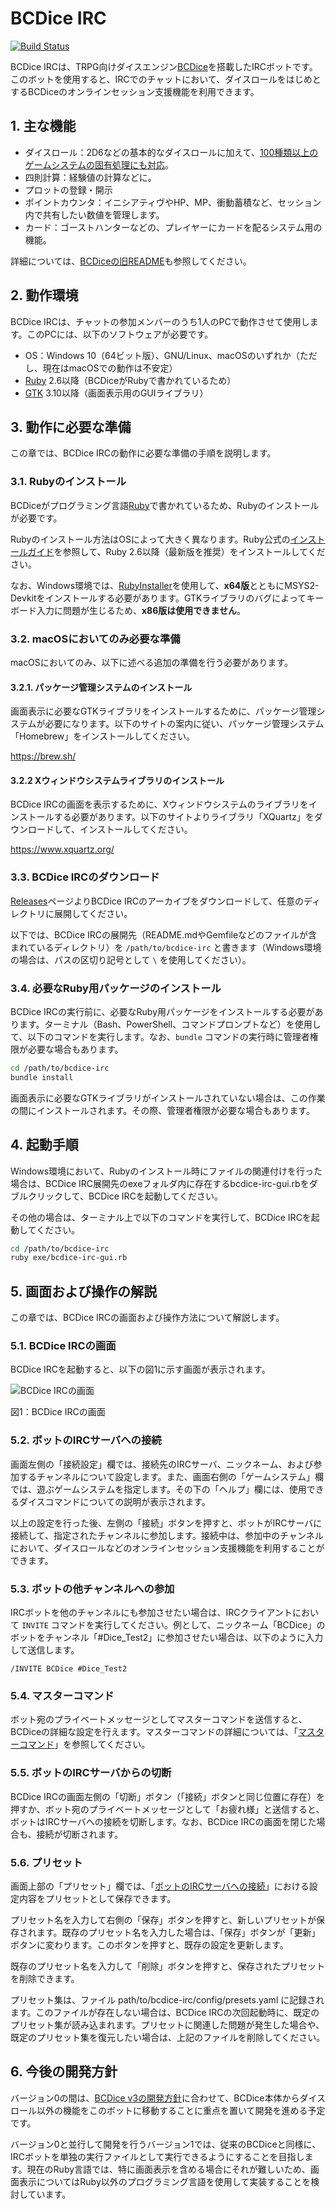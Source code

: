 <!--
# @title BCDice IRC
-->
# BCDice IRC

[![Build Status](https://travis-ci.com/bcdice/bcdice-irc.svg?branch=master)](https://travis-ci.com/bcdice/bcdice-irc)

BCDice IRCは、TRPG向けダイスエンジン[BCDice](https://bcdice.org/)を搭載したIRCボットです。このボットを使用すると、IRCでのチャットにおいて、ダイスロールをはじめとするBCDiceのオンラインセッション支援機能を利用できます。

## 1. 主な機能

* ダイスロール：2D6などの基本的なダイスロールに加えて、[100種類以上のゲームシステムの固有処理にも対応](https://bcdice.org/systems/)。
* 四則計算：経験値の計算などに。
* プロットの登録・開示
* ポイントカウンタ：イニシアティヴやHP、MP、衝動蓄積など、セッション内で共有したい数値を管理します。
* カード：ゴーストハンターなどの、プレイヤーにカードを配るシステム用の機能。

詳細については、[BCDiceの旧README](https://github.com/bcdice/BCDice/blob/master/docs/README.txt)も参照してください。

## 2. 動作環境

BCDice IRCは、チャットの参加メンバーのうち1人のPCで動作させて使用します。このPCには、以下のソフトウェアが必要です。

* OS：Windows 10（64ビット版）、GNU/Linux、macOSのいずれか（ただし、現在はmacOSでの動作は不安定）
* [Ruby](https://www.ruby-lang.org/) 2.6以降（BCDiceがRubyで書かれているため）
* [GTK](https://www.gtk.org/) 3.10以降（画面表示用のGUIライブラリ）

## 3. 動作に必要な準備

この章では、BCDice IRCの動作に必要な準備の手順を説明します。

### 3.1. Rubyのインストール

BCDiceがプログラミング言語[Ruby](https://www.ruby-lang.org/)で書かれているため、Rubyのインストールが必要です。

Rubyのインストール方法はOSによって大きく異なります。Ruby公式の[インストールガイド](https://www.ruby-lang.org/ja/documentation/installation/)を参照して、Ruby 2.6以降（最新版を推奨）をインストールしてください。

なお、Windows環境では、[RubyInstaller](https://rubyinstaller.org/)を使用して、**x64版**とともにMSYS2-Devkitをインストールする必要があります。GTKライブラリのバグによってキーボード入力に問題が生じるため、**x86版は使用できません**。

### 3.2. macOSにおいてのみ必要な準備

macOSにおいてのみ、以下に述べる追加の準備を行う必要があります。

#### 3.2.1. パッケージ管理システムのインストール

画面表示に必要なGTKライブラリをインストールするために、パッケージ管理システムが必要になります。以下のサイトの案内に従い、パッケージ管理システム「Homebrew」をインストールしてください。

https://brew.sh/

#### 3.2.2 Xウィンドウシステムライブラリのインストール

BCDice IRCの画面を表示するために、Xウィンドウシステムのライブラリをインストールする必要があります。以下のサイトよりライブラリ「XQuartz」をダウンロードして、インストールしてください。

https://www.xquartz.org/

### 3.3. BCDice IRCのダウンロード

[Releases](https://github.com/bcdice/bcdice-irc/releases)ページよりBCDice IRCのアーカイブをダウンロードして、任意のディレクトリに展開してください。

以下では、BCDice IRCの展開先（README.mdやGemfileなどのファイルが含まれているディレクトリ）を `/path/to/bcdice-irc` と書きます（Windows環境の場合は、パスの区切り記号として `\` を使用してください）。

### 3.4. 必要なRuby用パッケージのインストール

BCDice IRCの実行前に、必要なRuby用パッケージをインストールする必要があります。ターミナル（Bash、PowerShell、コマンドプロンプトなど）を使用して、以下のコマンドを実行します。なお、`bundle` コマンドの実行時に管理者権限が必要な場合もあります。

```bash
cd /path/to/bcdice-irc
bundle install
```

画面表示に必要なGTKライブラリがインストールされていない場合は、この作業の間にインストールされます。その際、管理者権限が必要な場合もあります。

## 4. 起動手順

Windows環境において、Rubyのインストール時にファイルの関連付けを行った場合は、BCDice IRC展開先のexeフォルダ内に存在するbcdice-irc-gui.rbをダブルクリックして、BCDice IRCを起動してください。

その他の場合は、ターミナル上で以下のコマンドを実行して、BCDice IRCを起動してください。

```bash
cd /path/to/bcdice-irc
ruby exe/bcdice-irc-gui.rb
```

## 5. 画面および操作の解説

この章では、BCDice IRCの画面および操作方法について解説します。

### 5.1. BCDice IRCの画面

BCDice IRCを起動すると、以下の図1に示す画面が表示されます。

![BCDice IRCの画面](images/bcdice-irc_main.png)

図1：BCDice IRCの画面

### <span id="connecting-to-server">5.2.</span> ボットのIRCサーバへの接続

画面左側の「接続設定」欄では、接続先のIRCサーバ、ニックネーム、および参加するチャンネルについて設定します。また、画面右側の「ゲームシステム」欄では、遊ぶゲームシステムを指定します。その下の「ヘルプ」欄には、使用できるダイスコマンドについての説明が表示されます。

以上の設定を行った後、左側の「接続」ボタンを押すと、ボットがIRCサーバに接続して、指定されたチャンネルに参加します。接続中は、参加中のチャンネルにおいて、ダイスロールなどのオンラインセッション支援機能を利用することができます。

### 5.3. ボットの他チャンネルへの参加

IRCボットを他のチャンネルにも参加させたい場合は、IRCクライアントにおいて `INVITE` コマンドを実行してください。例として、ニックネーム「BCDice」のボットをチャンネル「#Dice_Test2」に参加させたい場合は、以下のように入力して送信します。

```
/INVITE BCDice #Dice_Test2
```

### 5.4. マスターコマンド

ボット宛のプライベートメッセージとしてマスターコマンドを送信すると、BCDiceの詳細な設定を行えます。マスターコマンドの詳細については、「[マスターコマンド](master_commands.md)」を参照してください。

### 5.5. ボットのIRCサーバからの切断

BCDice IRCの画面左側の「切断」ボタン（「接続」ボタンと同じ位置に存在）を押すか、ボット宛のプライベートメッセージとして「お疲れ様」と送信すると、ボットはIRCサーバへの接続を切断します。なお、BCDice IRCの画面を閉じた場合も、接続が切断されます。

### 5.6. プリセット

画面上部の「プリセット」欄では、「[ボットのIRCサーバへの接続](#connecting-to-server)」における設定内容をプリセットとして保存できます。

プリセット名を入力して右側の「保存」ボタンを押すと、新しいプリセットが保存されます。既存のプリセット名を入力した場合は、「保存」ボタンが「更新」ボタンに変わります。このボタンを押すと、既存の設定を更新します。

既存のプリセット名を入力して「削除」ボタンを押すと、保存されたプリセットを削除できます。

プリセット集は、ファイル path/to/bcdice-irc/config/presets.yaml に記録されます。このファイルが存在しない場合は、BCDice IRCの次回起動時に、既定のプリセット集が読み込まれます。プリセットに関連した問題が発生した場合や、既定のプリセット集を復元したい場合は、上記のファイルを削除してください。

## 6. 今後の開発方針

バージョン0の間は、[BCDice v3の開発方針](https://github.com/bcdice/BCDice/blob/master/ROADMAP.md)に合わせて、BCDice本体からダイスロール以外の機能をこのボットに移動することに重点を置いて開発を進める予定です。

バージョン0と並行して開発を行うバージョン1では、従来のBCDiceと同様に、IRCボットを単独の実行ファイルとして実行できるようにすることを目指します。現在のRuby言語では、特に画面表示を含める場合にそれが難しいため、画面表示についてはRuby以外のプログラミング言語を使用して実装することを検討しています。
